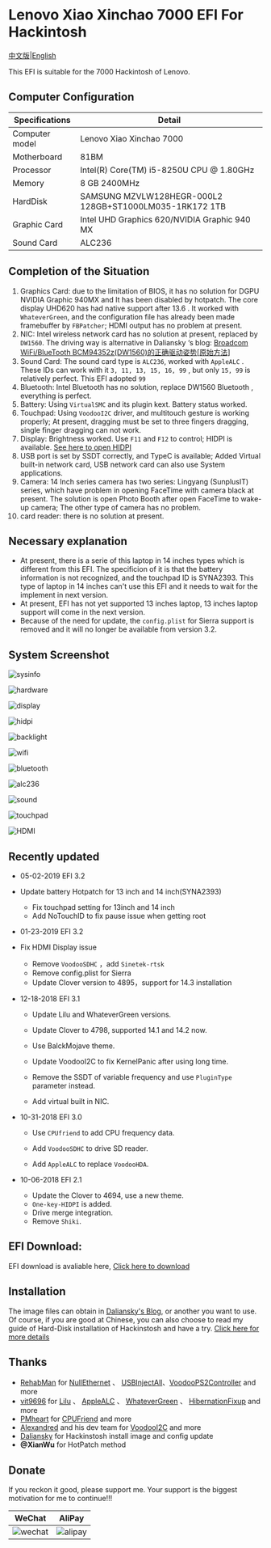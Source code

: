 # Lenovo Xiao Xinchao 7000 EFI For Hackintosh



[中文版](https://github.com/penghubingzhou/Lenovo-Xiaoxin-Chao-7000--EFI/blob/master/Readme.md)|[English](https://github.com/penghubingzhou/Lenovo-Xiaoxin-Chao-7000--EFI/blob/master/docs/Readme.md)





This EFI is suitable for the 7000 Hackintosh of Lenovo.





## Computer Configuration

| Specifications | Detail                                                  |
| -------------- | ------------------------------------------------------- |
| Computer model | Lenovo Xiao Xinchao 7000                                |
| Motherboard    | 81BM                                                    |
| Processor      | Intel(R) Core(TM) i5-8250U CPU @ 1.80GHz                |
| Memory         | 8 GB  2400MHz                                           |
| HardDisk       | SAMSUNG MZVLW128HEGR-000L2 128GB+ST1000LM035-1RK172 1TB |
| Graphic Card   | Intel UHD Graphics 620/NVIDIA Graphic 940 MX            |
| Sound Card     | ALC236                                                  |



## Completion of the Situation

1. Graphics Card: due to the limitation of BIOS, it has no solution for DGPU NVIDIA Graphic 940MX and It has been disabled by hotpatch. The core display UHD620 has had native support after  13.6 . It worked with `WhateverGreen`, and the configuration file has already been made framebuffer by `FBPatcher`; HDMI output has no problem at present.
2. NIC: Intel wireless network card has no solution at present, replaced by `DW1560`. The driving way is alternative in Daliansky ‘s blog:  [Broadcom WiFi/BlueTooth BCM94352z(DW1560)的正确驱动姿势[原始方法]](http://blog.daliansky.net/Broadcom-WiFi-BlueTooth-BCM94352z-DW1560-the%20correct-drive-posture.html)
3. Sound Card: The sound card type is `ALC236`, worked with  `AppleALC` . These IDs can work with it  `3, 11, 13, 15, 16, 99` , but only `15, 99` is relatively perfect. This EFI adopted  `99`
4. Bluetooth: Intel Bluetooth has no solution, replace DW1560 Bluetooth , everything is perfect.
5. Battery: Using  `VirtualSMC` and its plugin kext. Battery status worked. 
6. Touchpad:  Using `VoodooI2C` driver, and multitouch gesture is working properly; At present, dragging must be set to three fingers dragging, single finger dragging can not work.
7. Display:  Brightness worked. Use  `F11` and `F12` to control;  HIDPI is available.  [See here to open HIDPI](https://github.com/xzhih/one-key-hidpi)
8. USB port is set by SSDT correctly, and TypeC is available;  Added Virtual built-in network card, USB network card can also use System applications.
9. Camera: 14 Inch series camera has two series: Lingyang (SunplusIT) series, which have  problem in opening FaceTime with camera black at present. The solution is open Photo Booth after open FaceTime to wake-up camera; The other type of camera has no problem.
10. card reader: there is no solution at present.





## Necessary explanation



- At present, there is a serie of this laptop in 14 inches types which is different from this EFI. The specificion of it is that the battery information is not recognized, and the touchpad ID is SYNA2393. This type of laptop in 14 inches can't use this EFI  and it needs to wait for the implement  in next version.
- At present, EFI has not yet supported 13 inches laptop, 13 inches laptop support will come in the next version.
- Because of the need for update, the  `config.plist` for Sierra support is removed and it will no longer be available from version 3.2.





## System Screenshot



![sysinfo](../screenshot/sysinfo.png)



![hardware](../screenshot/hardware.png)



![display](../screenshot/display.png)



![hidpi](../screenshot/hidpi.png)



![backlight](../screenshot/backlight.png)



![wifi](../screenshot/wifi.png)



![bluetooth](../screenshot/bluetooth.png)





![alc236](../screenshot/alc236.png)





![sound](../screenshot/sound.png)





![touchpad](../screenshot/touchpad.png)





![HDMI](../screenshot/HDMI.png)









## Recently updated



- 05-02-2019 EFI 3.2
- Update battery Hotpatch for 13 inch and 14 inch(SYNA2393)
  - Fix touchpad setting for 13inch and 14 inch
  - Add NoTouchID to fix pause issue when getting root
- 01-23-2019  EFI 3.2
- Fix HDMI Display  issue
  - Remove `VoodooSDHC` ，add `Sinetek-rtsk`
  - Remove config.plist for Sierra
  - Update Clover version to 4895，support for 14.3 installation
- 12-18-2018  EFI 3.1

  - Update Lilu and WhateverGreen versions.

  - Update Clover to  4798, supported 14.1 and 14.2 now.

  - Use BalckMojave theme.

  - Update VoodooI2C to fix KernelPanic after using long time.

  - Remove the SSDT of variable frequency and use `PluginType` parameter instead.

  - Add virtual built in NIC.
- 10-31-2018  EFI 3.0

  -  Use `CPUfriend` to add CPU frequency data.

  - Add `VoodooSDHC` to drive SD reader.

  - Add `AppleALC` to replace `VoodooHDA`.
- 10-06-2018  EFI 2.1

  - Update the Clover to 4694, use a new theme.
  - `One-key-HIDPI` is added.
  - Drive merge integration.
  - Remove `Shiki`.





## EFI Download:



EFI download is avaliable here,  [Click here to download](https://pan.baidu.com/s/1QcrvxI5a68eUH37RmNd-Fg#list/path=%2F)





## Installation

The image files can obtain in [Daliansky's Blog](https://blog.daliansky.net), or another you want to use.  Of course, if you are good at  Chinese, you can also choose to read my guide of Hard-Disk installation of Hackinstosh and have a try.  [Click here for more details](https://www.penghubingzhou.cn/2019/01/05/教你在Win下Clover硬盘安装黑苹果/) 





## Thanks



- [RehabMan](https://github.com/RehabMan) for  [NullEthernet](https://github.com/RehabMan/OS-X-Null-Ethernet) 、 [USBInjectAll](https://github.com/RehabMan/OS-X-USB-Inject-All)、[VoodooPS2Controller](https://github.com/RehabMan/OS-X-Voodoo-PS2-Controller) and more
- [vit9696](https://github.com/vit9696) for  [Lilu](https://github.com/acidanthera/Lilu) 、 [AppleALC](https://github.com/acidanthera/AppleALC) 、 [WhateverGreen](https://github.com/acidanthera/WhateverGreen) 、 [HibernationFixup](https://github.com/acidanthera/HibernationFixup) and more
- [PMheart](https://github.com/PMheart)  for  [CPUFriend](https://github.com/PMheart/CPUFriend)  and more 
- [Alexandred](https://github.com/alexandred)  and his dev team for [VoodooI2C](https://github.com/alexandred/VoodooI2C)  and more
- [Daliansky](https://github.com/daliansky) for Hackinstosh install image and config update
- **@XianWu** for HotPatch method



## Donate



 If you reckon it good, please support me. Your support is the biggest motivation for me to continue!!!





| WeChat                          | AliPay                          |
| ------------------------------- | ------------------------------- |
| ![wechat](../donate/wechat.jpg) | ![alipay](../donate/alipay.jpg) |
